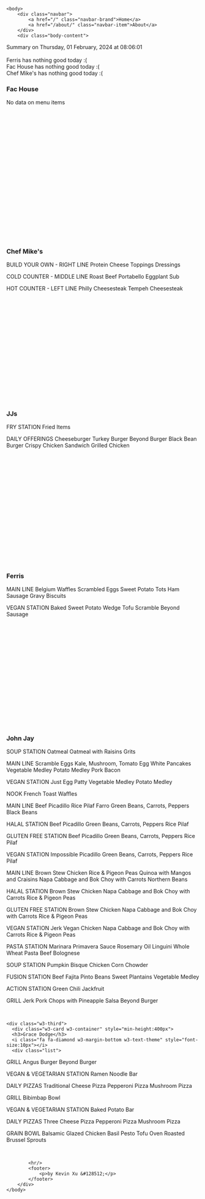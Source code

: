 <!DOCTYPE html>
<html>
    <head>
        <meta charset="UTF-8">
        <title>
Dining Info
</title>
        <link rel="stylesheet" type="text/css" href="/static/dining.css" />
    </head>

    <body>
        <div class="navbar">
            <a href="/" class="navbar-brand">Home</a>
            <a href="/about/" class="navbar-item">About</a>
        </div>
        <div class="body-content">
            
<div class="summary">
  Summary on Thursday, 01 February, 2024 at 08:06:01
  <br><br>
  Ferris has nothing good today :(
  <br>
  Fac House has nothing good today :(
  <br>
  Chef Mike&#39;s has nothing good today :(
  <br>
</div>
<div class="w3-row-padding w3-center w3-margin-top">
  <div class="w3-third">
    <div class="w3-card w3-container" style="min-height:400px">
    <h3>Fac House</h3>
    <div class="list">No data on menu items</div>
    <br>
    </div>
  </div>
  <div class="w3-third">
    <div class="w3-card w3-container" style="min-height:400px">
    <h3>Chef Mike's</h3>
    <i class="fa fa-css3 w3-margin-bottom w3-text-theme" style="font-size:10px"></i>
      <div class="list">
BUILD YOUR OWN - RIGHT LINE
Protein
Cheese
Toppings
Dressings

COLD COUNTER - MIDDLE LINE
Roast Beef
Portabello Eggplant Sub

HOT COUNTER - LEFT LINE
Philly Cheesesteak
Tempeh Cheesesteak
</div>
      <br>
    </div>
  </div>
  <div class="w3-third">
    <div class="w3-card w3-container" style="min-height:400px">
    <h3>JJs</h3>
    <i class="fa fa-diamond w3-margin-bottom w3-text-theme" style="font-size:10px"></i>
    <div class="list">
FRY STATION
Fried Items

DAILY OFFERINGS
Cheeseburger
Turkey Burger
Beyond Burger
Black Bean Burger
Crispy Chicken Sandwich
Grilled Chicken
</div>
    <br>
    </div>
  </div>
</div>
<div class="w3-row-padding w3-center w3-margin-top">
    <div class="w3-third">
      <div class="w3-card w3-container" style="min-height:400px">
      <h3>Ferris</h3>
      <div class="list">
MAIN LINE
Belgium Waffles
Scrambled Eggs
Sweet Potato Tots
Ham
Sausage Gravy
Biscuits

VEGAN STATION
Baked Sweet Potato Wedge
Tofu Scramble
Beyond Sausage
</div>
      <br>
      </div>
    </div>
    <div class="w3-third">
      <div class="w3-card w3-container" style="min-height:400px">
      <h3>John Jay</h3>
      <i class="fa fa-css3 w3-margin-bottom w3-text-theme" style="font-size:10px"></i>
      <div class="list">
SOUP STATION
Oatmeal
Oatmeal with Raisins
Grits

MAIN LINE
Scramble Eggs
Kale, Mushroom, Tomato Egg White
Pancakes
Vegetable Medley
Potato Medley
Pork Bacon

VEGAN STATION
Just Egg Patty
Vegetable Medley
Potato Medley

NOOK
French Toast
Waffles

MAIN LINE
Beef Picadillo
Rice Pilaf
Farro
Green Beans, Carrots, Peppers
Black Beans

HALAL STATION
Beef Picadillo
Green Beans, Carrots, Peppers
Rice Pilaf

GLUTEN FREE STATION
Beef Picadillo
Green Beans, Carrots, Peppers
Rice Pilaf

VEGAN STATION
Impossible Picadillo
Green Beans, Carrots, Peppers
Rice Pilaf

MAIN LINE
Brown Stew Chicken
Rice &amp; Pigeon Peas
Quinoa with Mangos and Craisins
Napa Cabbage and Bok Choy with Carrots
Northern Beans

HALAL STATION
Brown Stew Chicken
Napa Cabbage and Bok Choy with Carrots
Rice &amp; Pigeon Peas

GLUTEN FREE STATION
Brown Stew Chicken
Napa Cabbage and Bok Choy with Carrots
Rice &amp; Pigeon Peas

VEGAN STATION
Jerk Vegan Chicken
Napa Cabbage and Bok Choy with Carrots
Rice &amp; Pigeon Peas

PASTA STATION
Marinara
Primavera Sauce
Rosemary Oil
Linguini
Whole Wheat Pasta
Beef Bolognese

SOUP STATION
Pumpkin Bisque
Chicken Corn Chowder

FUSION STATION
Beef Fajita
Pinto Beans
Sweet Plantains
Vegetable Medley

ACTION STATION
Green Chili Jackfruit

GRILL
Jerk Pork Chops with Pineapple Salsa
Beyond Burger
</div>
      <br>
      </div>
    </div>
    
    <div class="w3-third">
      <div class="w3-card w3-container" style="min-height:400px">
      <h3>Grace Dodge</h3>
      <i class="fa fa-diamond w3-margin-bottom w3-text-theme" style="font-size:10px"></i>
      <div class="list">
GRILL
Angus Burger
Beyond Burger

VEGAN &amp; VEGETARIAN STATION
Ramen Noodle Bar

DAILY PIZZAS
Traditional Cheese Pizza
Pepperoni Pizza
Mushroom Pizza

GRILL
Bibimbap Bowl

VEGAN &amp; VEGETARIAN STATION
Baked Potato Bar

DAILY PIZZAS
Three Cheese Pizza
Pepperoni Pizza
Mushroom Pizza

GRAIN BOWL
Balsamic Glazed Chicken
Basil Pesto Tofu
Oven Roasted Brussel Sprouts
</div>
      <br>
      </div>
    </div>
</div>



            <hr/>
            <footer>
                <p>by Kevin Xu &#128512;</p>
            </footer>
        </div>
    </body>
</html>